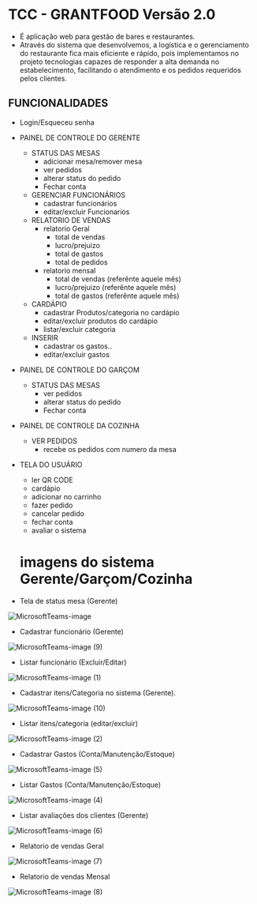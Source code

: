
# TCC - GRANTFOOD Versão 2.0
  - É aplicação web para gestão de bares e restaurantes.
  - Através do sistema que desenvolvemos, a logística e o gerenciamento do restaurante fica mais eficiente e rápido, pois implementamos no projeto tecnologias capazes de responder a alta demanda no estabelecimento, facilitando o atendimento e os pedidos requeridos pelos clientes.
 
## FUNCIONALIDADES

- Login/Esqueceu senha
- PAINEL DE CONTROLE DO GERENTE 
  - STATUS DAS MESAS
    - adicionar mesa/remover mesa
    - ver pedidos
    - alterar status do pedido
    - Fechar conta
  - GERENCIAR FUNCIONÁRIOS
    - cadastrar funcionários
    - editar/excluir Funcionarios
  - RELATORIO DE VENDAS
    - relatorio Geral
      - total de vendas
      - lucro/prejuizo
      - total de gastos
      - total de pedidos
    - relatorio mensal
      - total de vendas (referênte aquele mês)
      - lucro/prejuizo (referênte aquele mês)
      - total de gastos (referênte aquele mês)
  - CARDÁPIO
    - cadastrar Produtos/categoria no cardápio
    - editar/excluir produtos do cardápio
    - listar/excluir categoria
  - INSERIR
    - cadastrar os gastos..
    - editar/excluir gastos
- PAINEL DE CONTROLE DO GARÇOM
  - STATUS DAS MESAS
    - ver pedidos
    - alterar status do pedido 
    - Fechar conta
- PAINEL DE CONTROLE DA COZINHA
  - VER PEDIDOS 
    - recebe os pedidos com numero da mesa
- TELA DO USUÁRIO
  - ler QR CODE 
  - cardápio
  - adicionar no carrinho 
  - fazer pedido
  - cancelar pedido
  - fechar conta
  - avaliar o sistema 
  
  # imagens do sistema Gerente/Garçom/Cozinha
- Tela de status mesa (Gerente)

![MicrosoftTeams-image](https://user-images.githubusercontent.com/85001629/175424384-77e4322c-8c63-489e-a347-745d8404be32.png)

- Cadastrar funcionário (Gerente)

![MicrosoftTeams-image (9)](https://user-images.githubusercontent.com/85001629/175424361-0ff843a6-46e5-449a-87c5-2a588e608a58.png)

- Listar funcionário (Excluir/Editar)

![MicrosoftTeams-image (1)](https://user-images.githubusercontent.com/85001629/175424381-cdf21aba-30ee-4c1e-b7f8-0d4bc78ffe22.png)

- Cadastrar itens/Categoria no sistema (Gerente).

![MicrosoftTeams-image (10)](https://user-images.githubusercontent.com/85001629/175424360-d2139f84-7f4e-458c-b765-7e263bfc7877.png)

- Listar itens/categoria (editar/excluir)

![MicrosoftTeams-image (2)](https://user-images.githubusercontent.com/85001629/175424378-e7d54fc4-ca53-4305-955b-1ba6e7b71b2b.png)

- Cadastrar Gastos (Conta/Manutenção/Estoque)

![MicrosoftTeams-image (5)](https://user-images.githubusercontent.com/85001629/175424371-57e7b35c-5ad1-4ed2-bb2d-88c979752360.png)

- Listar Gastos (Conta/Manutenção/Estoque)

![MicrosoftTeams-image (4)](https://user-images.githubusercontent.com/85001629/175424374-0c8fbf16-1a8b-4608-98c3-4d5a717d9a99.png)

- Listar avaliações dos clientes (Gerente)

![MicrosoftTeams-image (6)](https://user-images.githubusercontent.com/85001629/175424368-8814aea6-abd0-484e-8324-f1f6c597d96c.png)

- Relatorio de vendas Geral

![MicrosoftTeams-image (7)](https://user-images.githubusercontent.com/85001629/175424367-8d15a341-08d2-4460-a184-acb8b5a407b3.png)

- Relatorio de vendas Mensal

![MicrosoftTeams-image (8)](https://user-images.githubusercontent.com/85001629/175424364-fca92eb0-43a1-430e-9561-f2ae516b5943.png)

  
